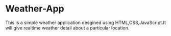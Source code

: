 # Weather-App
 This is a simple weather application desgined using HTML,CSS,JavaScript.It will give realtime weather detail  about a particular location.
